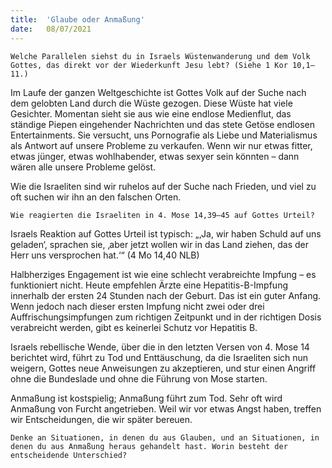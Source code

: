 ```yaml
---
title:  'Glaube oder Anmaßung'
date:   08/07/2021
---
```


`Welche Parallelen siehst du in Israels Wüstenwanderung und dem Volk Gottes, das direkt vor der Wiederkunft Jesu lebt? (Siehe 1 Kor 10,1–11.)`

Im Laufe der ganzen Weltgeschichte ist Gottes Volk auf der Suche nach dem gelobten Land durch die Wüste gezogen. Diese Wüste hat viele Gesichter. Momentan sieht sie aus wie eine endlose Medienflut, das ständige Piepen eingehender Nachrichten und das stete Getöse endlosen Entertainments. Sie versucht, uns Pornografie als Liebe und Materialismus als Antwort auf unsere Probleme zu verkaufen. Wenn wir nur etwas fitter, etwas jünger, etwas wohlhabender, etwas sexyer sein könnten – dann wären alle unsere Probleme gelöst.

Wie die Israeliten sind wir ruhelos auf der Suche nach Frieden, und viel zu oft suchen wir ihn an den falschen Orten.

`Wie reagierten die Israeliten in 4. Mose 14,39–45 auf Gottes Urteil?`

Israels Reaktion auf Gottes Urteil ist typisch: „‚Ja, wir haben Schuld auf uns geladen‘, sprachen sie, ‚aber jetzt wollen wir in das Land ziehen, das der Herr uns versprochen hat.‘“ (4 Mo 14,40 NLB)

Halbherziges Engagement ist wie eine schlecht verabreichte Impfung – es funktioniert nicht. Heute empfehlen Ärzte eine Hepatitis-B-Impfung innerhalb der ersten 24 Stunden nach der Geburt. Das ist ein guter Anfang. Wenn jedoch nach dieser ersten Impfung nicht zwei oder drei Auffrischungsimpfungen zum richtigen Zeitpunkt und in der richtigen Dosis verabreicht werden, gibt es keinerlei Schutz vor Hepatitis B.

Israels rebellische Wende, über die in den letzten Versen von 4. Mose 14 berichtet wird, führt zu Tod und Enttäuschung, da die Israeliten sich nun weigern, Gottes neue Anweisungen zu akzeptieren, und stur einen Angriff ohne die Bundeslade und ohne die Führung von Mose starten.

Anmaßung ist kostspielig; Anmaßung führt zum Tod. Sehr oft wird Anmaßung von Furcht angetrieben. Weil wir vor etwas Angst haben, treffen wir Entscheidungen, die wir später bereuen.

`Denke an Situationen, in denen du aus Glauben, und an Situationen, in denen du aus Anmaßung heraus gehandelt hast. Worin besteht der entscheidende Unterschied?`